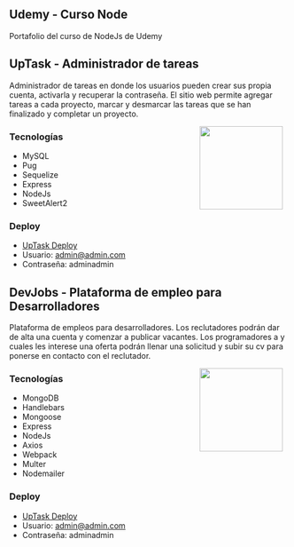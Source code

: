 ## Udemy - Curso Node
Portafolio del curso de NodeJs de Udemy

## UpTask - Administrador de tareas

Administrador de tareas en donde los usuarios pueden crear sus propia cuenta, activarla y recuperar la contraseña. 
El sitio web permite agregar tareas a cada proyecto, marcar y desmarcar las tareas que se han finalizado y completar un proyecto.

<img src="https://www.redotheweb.com/images/nodejs-mysql.png" align="right" height="150" width="150" hspace="10">
<div style="text-align: justify;">

### Tecnologías
 - MySQL
 - Pug
 - Sequelize
 - Express
 - NodeJs
 - SweetAlert2

### Deploy

 - [UpTask Deploy](https://pacific-dusk-49748.herokuapp.com/iniciar-sesion)
 - Usuario: admin@admin.com
 - Contraseña: adminadmin
 
</div>

## DevJobs - Plataforma de empleo para Desarrolladores

Plataforma de empleos para desarrolladores. Los reclutadores podrán dar de alta una cuenta y comenzar a publicar vacantes. Los programadores a  y cuales les interese una oferta podrán llenar una solicitud y subir su cv para ponerse en contacto con el reclutador. 

<img src="https://hugorocaproyectos.js.org/images/shared/nodejs-mongodb.jpg" align="right" height="150" width="150" hspace="10">
<div style="text-align: justify;">

### Tecnologías
 - MongoDB
 - Handlebars
 - Mongoose
 - Express
 - NodeJs
 - Axios
 - Webpack
 - Multer
 - Nodemailer

### Deploy

 - [UpTask Deploy](https://powerful-badlands-46352.herokuapp.com/)
 - Usuario: admin@admin.com
 - Contraseña: adminadmin
 
</div>
